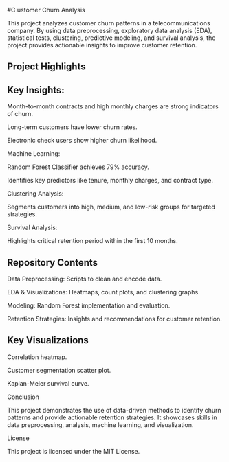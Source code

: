 #C ustomer Churn Analysis

This project analyzes customer churn patterns in a telecommunications company. By using data preprocessing, exploratory data analysis (EDA), statistical tests, clustering, predictive modeling, and survival analysis, the project provides actionable insights to improve customer retention.

## Project Highlights

## Key Insights:

Month-to-month contracts and high monthly charges are strong indicators of churn.

Long-term customers have lower churn rates.

Electronic check users show higher churn likelihood.

Machine Learning:

Random Forest Classifier achieves 79% accuracy.

Identifies key predictors like tenure, monthly charges, and contract type.

Clustering Analysis:

Segments customers into high, medium, and low-risk groups for targeted strategies.

Survival Analysis:

Highlights critical retention period within the first 10 months.

## Repository Contents

Data Preprocessing: Scripts to clean and encode data.

EDA & Visualizations: Heatmaps, count plots, and clustering graphs.

Modeling: Random Forest implementation and evaluation.

Retention Strategies: Insights and recommendations for customer retention.


## Key Visualizations

Correlation heatmap.

Customer segmentation scatter plot.

Kaplan-Meier survival curve.

Conclusion

This project demonstrates the use of data-driven methods to identify churn patterns and provide actionable retention strategies. It showcases skills in data preprocessing, analysis, machine learning, and visualization.

License

This project is licensed under the MIT License.
